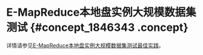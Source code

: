 # E-MapReduce本地盘实例大规模数据集测试 {#concept_1846343 .concept}

 

详情请参见[E-MapReduce本地盘实例大规模数据集测试最佳实践](https://www.aliyun.com/acts/best-practice/preview?spm=5176.13138632.3fap8xbb8.4.30e42d39PCAxUm&id=52141&title=%E5%9F%BA%E4%BA%8EEMR%E5%A4%A7%E6%95%B0%E6%8D%AE%E5%AE%9E%E4%BE%8B%E6%9C%AC%E5%9C%B0%E7%9B%98%E8%BF%9B%E8%A1%8C%E5%A4%A7%E8%A7%84%E6%A8%A1%E6%95%B0%E6%8D%AE%E9%9B%86%E6%B5%8B%E8%AF%95%E5%AE%9E%E8%B7%B5%E6%96%B9%E6%A1%88)。

